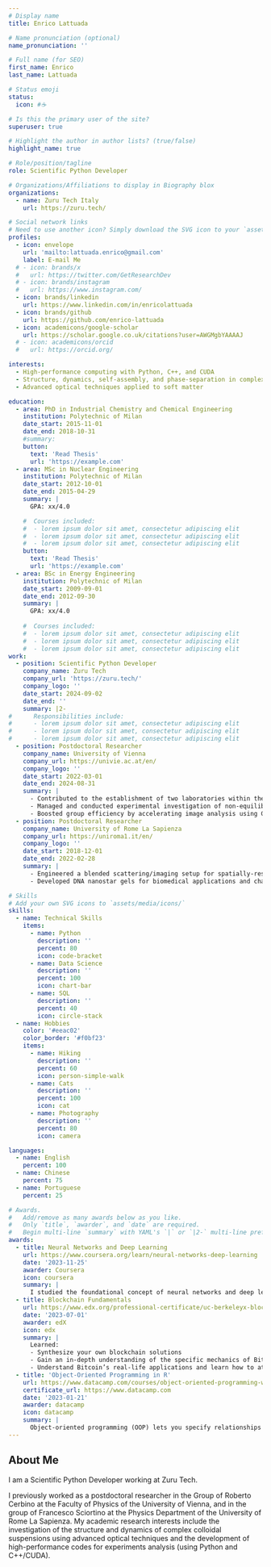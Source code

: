 ```yaml
---
# Display name
title: Enrico Lattuada

# Name pronunciation (optional)
name_pronunciation: ''

# Full name (for SEO)
first_name: Enrico
last_name: Lattuada

# Status emoji
status:
  icon: #☕️

# Is this the primary user of the site?
superuser: true

# Highlight the author in author lists? (true/false)
highlight_name: true

# Role/position/tagline
role: Scientific Python Developer

# Organizations/Affiliations to display in Biography blox
organizations:
  - name: Zuru Tech Italy
    url: https://zuru.tech/

# Social network links
# Need to use another icon? Simply download the SVG icon to your `assets/media/icons/` folder.
profiles:
  - icon: envelope
    url: 'mailto:lattuada.enrico@gmail.com'
    label: E-mail Me
  # - icon: brands/x
  #   url: https://twitter.com/GetResearchDev
  # - icon: brands/instagram
  #   url: https://www.instagram.com/
  - icon: brands/linkedin
    url: https://www.linkedin.com/in/enricolattuada
  - icon: brands/github
    url: https://github.com/enrico-lattuada
  - icon: academicons/google-scholar
    url: https://scholar.google.co.uk/citations?user=AWGMgbYAAAAJ
  # - icon: academicons/orcid
  #   url: https://orcid.org/

interests:
  - High-performance computing with Python, C++, and CUDA
  - Structure, dynamics, self-assembly, and phase-separation in complex fluids
  - Advanced optical techniques applied to soft matter

education:
  - area: PhD in Industrial Chemistry and Chemical Engineering
    institution: Polytechnic of Milan
    date_start: 2015-11-01
    date_end: 2018-10-31
    #summary:
    button:
      text: 'Read Thesis'
      url: 'https://example.com'
  - area: MSc in Nuclear Engineering
    institution: Polytechnic of Milan
    date_start: 2012-10-01
    date_end: 2015-04-29
    summary: |
      GPA: xx/4.0

    #  Courses included:
    #  - lorem ipsum dolor sit amet, consectetur adipiscing elit
    #  - lorem ipsum dolor sit amet, consectetur adipiscing elit
    #  - lorem ipsum dolor sit amet, consectetur adipiscing elit
    button:
      text: 'Read Thesis'
      url: 'https://example.com'
  - area: BSc in Energy Engineering
    institution: Polytechnic of Milan
    date_start: 2009-09-01
    date_end: 2012-09-30
    summary: |
      GPA: xx/4.0
      
    #  Courses included:
    #  - lorem ipsum dolor sit amet, consectetur adipiscing elit
    #  - lorem ipsum dolor sit amet, consectetur adipiscing elit
    #  - lorem ipsum dolor sit amet, consectetur adipiscing elit
work:
  - position: Scientific Python Developer
    company_name: Zuru Tech
    company_url: 'https://zuru.tech/'
    company_logo: ''
    date_start: 2024-09-02
    date_end: ''
    summary: |2-
#      Responsibilities include:
#      - lorem ipsum dolor sit amet, consectetur adipiscing elit
#      - lorem ipsum dolor sit amet, consectetur adipiscing elit
#      - lorem ipsum dolor sit amet, consectetur adipiscing elit
  - position: Postdoctoral Researcher
    company_name: University of Vienna
    company_url: https://univie.ac.at/en/
    company_logo: ''
    date_start: 2022-03-01
    date_end: 2024-08-31
    summary: |
      - Contributed to the establishment of two laboratories within the group, specializing in Microscopy/Optics and Chemistry.
      - Managed and conducted experimental investigation of non‑equilibrium effects in sedimentation, measuring multiscale dynamics of samples from microscopy videos with Fourier Trasformed image correlation analysis (Differential Dynamic Microscopy).
      - Boosted group efficiency by accelerating image analysis using GPU‑based Fast Fourier Transform, cutting down analysis time from hours to seconds.
  - position: Postdoctoral Researcher
    company_name: University of Rome La Sapienza
    company_url: https://uniroma1.it/en/
    company_logo: ''
    date_start: 2018-12-01
    date_end: 2022-02-28
    summary: |
      - Engineered a blended scattering/imaging setup for spatially‑resolved dynamics measurement of colloidal samples through image correlation analysis (Photon Correlation Imaging).
      - Developed DNA nanostar gels for biomedical applications and characterized their properties using advanced optical and microscopy techniques.

# Skills
# Add your own SVG icons to `assets/media/icons/`
skills:
  - name: Technical Skills
    items:
      - name: Python
        description: ''
        percent: 80
        icon: code-bracket
      - name: Data Science
        description: ''
        percent: 100
        icon: chart-bar
      - name: SQL
        description: ''
        percent: 40
        icon: circle-stack
  - name: Hobbies
    color: '#eeac02'
    color_border: '#f0bf23'
    items:
      - name: Hiking
        description: ''
        percent: 60
        icon: person-simple-walk
      - name: Cats
        description: ''
        percent: 100
        icon: cat
      - name: Photography
        description: ''
        percent: 80
        icon: camera

languages:
  - name: English
    percent: 100
  - name: Chinese
    percent: 75
  - name: Portuguese
    percent: 25

# Awards.
#   Add/remove as many awards below as you like.
#   Only `title`, `awarder`, and `date` are required.
#   Begin multi-line `summary` with YAML's `|` or `|2-` multi-line prefix and indent 2 spaces below.
awards:
  - title: Neural Networks and Deep Learning
    url: https://www.coursera.org/learn/neural-networks-deep-learning
    date: '2023-11-25'
    awarder: Coursera
    icon: coursera
    summary: |
      I studied the foundational concept of neural networks and deep learning. By the end, I was familiar with the significant technological trends driving the rise of deep learning; build, train, and apply fully connected deep neural networks; implement efficient (vectorized) neural networks; identify key parameters in a neural network’s architecture; and apply deep learning to your own applications.
  - title: Blockchain Fundamentals
    url: https://www.edx.org/professional-certificate/uc-berkeleyx-blockchain-fundamentals
    date: '2023-07-01'
    awarder: edX
    icon: edx
    summary: |
      Learned:
      - Synthesize your own blockchain solutions
      - Gain an in-depth understanding of the specific mechanics of Bitcoin
      - Understand Bitcoin’s real-life applications and learn how to attack and destroy Bitcoin, Ethereum, smart contracts and Dapps, and alternatives to Bitcoin’s Proof-of-Work consensus algorithm
  - title: 'Object-Oriented Programming in R'
    url: https://www.datacamp.com/courses/object-oriented-programming-with-s3-and-r6-in-r
    certificate_url: https://www.datacamp.com
    date: '2023-01-21'
    awarder: datacamp
    icon: datacamp
    summary: |
      Object-oriented programming (OOP) lets you specify relationships between functions and the objects that they can act on, helping you manage complexity in your code. This is an intermediate level course, providing an introduction to OOP, using the S3 and R6 systems. S3 is a great day-to-day R programming tool that simplifies some of the functions that you write. R6 is especially useful for industry-specific analyses, working with web APIs, and building GUIs.
---
```


## About Me

I am a Scientific Python Developer working at Zuru Tech.

I previously worked as a postdoctoral researcher in the Group of Roberto Cerbino at the Faculty of Physics of the University of Vienna, and in the group of Francesco Sciortino at the Physics Department of the University of Rome La Sapienza. My academic research interests include the investigation of the structure and dynamics of complex colloidal suspensions using advanced optical techniques and the development of high-performance codes for experiments analysis (using Python and C++/CUDA).
